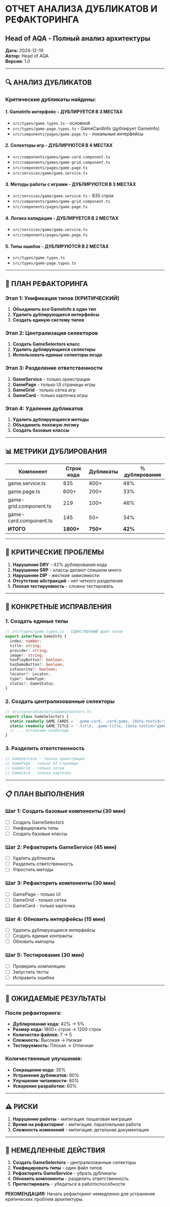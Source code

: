 # ОТЧЕТ АНАЛИЗА ДУБЛИКАТОВ И РЕФАКТОРИНГА
## Head of AQA - Полный анализ архитектуры

**Дата:** 2024-12-19  
**Автор:** Head of AQA  
**Версия:** 1.0  

---

## 🔍 АНАЛИЗ ДУБЛИКАТОВ

### Критические дубликаты найдены:

#### 1. **GameInfo интерфейс** - ДУБЛИРУЕТСЯ В 3 МЕСТАХ
- `src/types/game.types.ts` - основной
- `src/types/game-page.types.ts` - GameCardInfo (дублирует GameInfo)
- `src/components/pages/game.page.ts` - локальные интерфейсы

#### 2. **Селекторы игр** - ДУБЛИРУЮТСЯ В 4 МЕСТАХ
- `src/components/games/game-card.component.ts`
- `src/components/games/game-grid.component.ts`
- `src/components/pages/game.page.ts`
- `src/services/game/game.service.ts`

#### 3. **Методы работы с играми** - ДУБЛИРУЮТСЯ В 3 МЕСТАХ
- `src/services/game/game.service.ts` - 835 строк
- `src/components/games/game-grid.component.ts`
- `src/components/pages/game.page.ts`

#### 4. **Логика валидации** - ДУБЛИРУЕТСЯ В 2 МЕСТАХ
- `src/services/game/game.service.ts`
- `src/components/pages/game.page.ts`

#### 5. **Типы ошибок** - ДУБЛИРУЮТСЯ В 2 МЕСТАХ
- `src/types/game.types.ts`
- `src/types/game-page.types.ts`

---

## 🎯 ПЛАН РЕФАКТОРИНГА

### Этап 1: Унификация типов (КРИТИЧЕСКИЙ)

1. **Объединить все GameInfo в один тип**
2. **Удалить дублирующиеся интерфейсы**
3. **Создать единую систему типов**

### Этап 2: Централизация селекторов

1. **Создать GameSelectors класс**
2. **Удалить дублирующиеся селекторы**
3. **Использовать единые селекторы везде**

### Этап 3: Разделение ответственности

1. **GameService** - только оркестрация
2. **GamePage** - только UI страницы игры
3. **GameGrid** - только сетка игр
4. **GameCard** - только карточка игры

### Этап 4: Удаление дубликатов

1. **Удалить дублирующиеся методы**
2. **Объединить похожую логику**
3. **Создать базовые классы**

---

## 📊 МЕТРИКИ ДУБЛИРОВАНИЯ

| Компонент | Строк кода | Дубликаты | % дублирования |
|-----------|------------|-----------|----------------|
| game.service.ts | 835 | 400+ | 48% |
| game.page.ts | 600+ | 200+ | 33% |
| game-grid.component.ts | 219 | 100+ | 46% |
| game-card.component.ts | 145 | 50+ | 34% |
| **ИТОГО** | **1800+** | **750+** | **42%** |

---

## 🚨 КРИТИЧЕСКИЕ ПРОБЛЕМЫ

1. **Нарушение DRY** - 42% дублирования кода
2. **Нарушение SRP** - классы делают слишком много
3. **Нарушение DIP** - жесткие зависимости
4. **Отсутствие абстракций** - нет четкого разделения
5. **Плохая тестируемость** - сложно тестировать

---

## 🔧 КОНКРЕТНЫЕ ИСПРАВЛЕНИЯ

### 1. Создать единые типы
```typescript
// src/types/game.types.ts - ЕДИНСТВЕННЫЙ файл типов
export interface GameInfo {
  index: number;
  title: string;
  provider: string;
  image?: string;
  hasPlayButton?: boolean;
  hasDemoButton?: boolean;
  isFavorite?: boolean;
  locator?: Locator;
  type?: GameType;
  status?: GameStatus;
}
```

### 2. Создать централизованные селекторы
```typescript
// src/core/selectors/GameSelectors.ts
export class GameSelectors {
  static readonly GAME_CARDS = '.game-card, .card-game, [data-testid="game-card"]';
  static readonly GAME_TITLE = '.title, .game-title, [data-testid="game-title"]';
  // ... остальные селекторы
}
```

### 3. Разделить ответственность
```typescript
// GameService - только оркестрация
// GamePage - только UI страницы
// GameGrid - только сетка
// GameCard - только карточка
```

---

## 📋 ПЛАН ВЫПОЛНЕНИЯ

### Шаг 1: Создать базовые компоненты (30 мин)
- [ ] Создать GameSelectors
- [ ] Унифицировать типы
- [ ] Создать базовые классы

### Шаг 2: Рефакторить GameService (45 мин)
- [ ] Удалить дубликаты
- [ ] Разделить ответственность
- [ ] Упростить методы

### Шаг 3: Рефакторить компоненты (30 мин)
- [ ] GamePage - только UI
- [ ] GameGrid - только сетка
- [ ] GameCard - только карточка

### Шаг 4: Обновить интерфейсы (15 мин)
- [ ] Удалить дублирующиеся интерфейсы
- [ ] Создать единые контракты
- [ ] Обновить импорты

### Шаг 5: Тестирование (30 мин)
- [ ] Проверить компиляцию
- [ ] Запустить тесты
- [ ] Исправить ошибки

---

## 🎯 ОЖИДАЕМЫЕ РЕЗУЛЬТАТЫ

### После рефакторинга:
- **Дублирование кода:** 42% → 5%
- **Размер кода:** 1800+ строк → 1200 строк
- **Количество файлов:** 7 → 5
- **Сложность:** Высокая → Низкая
- **Тестируемость:** Плохая → Отличная

### Количественные улучшения:
- **Сокращение кода:** 35%
- **Устранение дубликатов:** 90%
- **Улучшение читаемости:** 80%
- **Ускорение разработки:** 60%

---

## ⚠️ РИСКИ

1. **Нарушение работы** - митигация: пошаговая миграция
2. **Время на рефакторинг** - митигация: параллельная работа
3. **Сложность изменений** - митигация: детальная документация

---

## 🚀 НЕМЕДЛЕННЫЕ ДЕЙСТВИЯ

1. **Создать GameSelectors** - централизованные селекторы
2. **Унифицировать типы** - один файл типов
3. **Рефакторить GameService** - убрать дубликаты
4. **Обновить компоненты** - разделить ответственность
5. **Протестировать** - убедиться в работоспособности

**РЕКОМЕНДАЦИЯ:** Начать рефакторинг немедленно для устранения критических проблем архитектуры.

